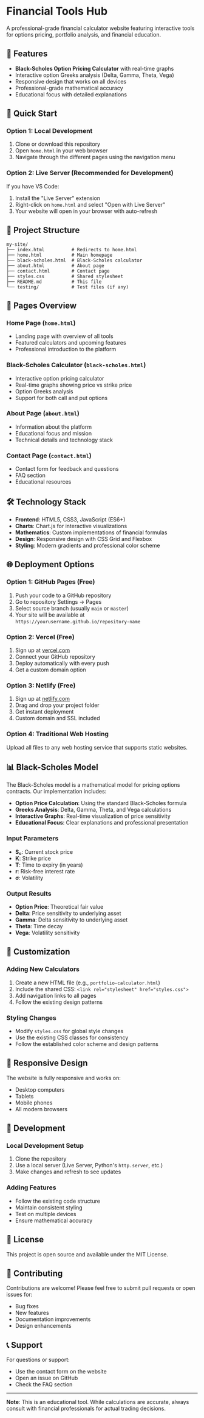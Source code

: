 # Financial Tools Hub

A professional-grade financial calculator website featuring interactive tools for options pricing, portfolio analysis, and financial education.

## 🌟 Features

- **Black-Scholes Option Pricing Calculator** with real-time graphs
- Interactive option Greeks analysis (Delta, Gamma, Theta, Vega)
- Responsive design that works on all devices
- Professional-grade mathematical accuracy
- Educational focus with detailed explanations

## 🚀 Quick Start

### Option 1: Local Development
1. Clone or download this repository
2. Open `home.html` in your web browser
3. Navigate through the different pages using the navigation menu

### Option 2: Live Server (Recommended for Development)
If you have VS Code:
1. Install the "Live Server" extension
2. Right-click on `home.html` and select "Open with Live Server"
3. Your website will open in your browser with auto-refresh

## 📁 Project Structure

```
my-site/
├── index.html          # Redirects to home.html
├── home.html           # Main homepage
├── black-scholes.html  # Black-Scholes calculator
├── about.html          # About page
├── contact.html        # Contact page
├── styles.css          # Shared stylesheet
├── README.md           # This file
└── testing/            # Test files (if any)
```

## 🎯 Pages Overview

### Home Page (`home.html`)
- Landing page with overview of all tools
- Featured calculators and upcoming features
- Professional introduction to the platform

### Black-Scholes Calculator (`black-scholes.html`)
- Interactive option pricing calculator
- Real-time graphs showing price vs strike price
- Option Greeks analysis
- Support for both call and put options

### About Page (`about.html`)
- Information about the platform
- Educational focus and mission
- Technical details and technology stack

### Contact Page (`contact.html`)
- Contact form for feedback and questions
- FAQ section
- Educational resources

## 🛠️ Technology Stack

- **Frontend**: HTML5, CSS3, JavaScript (ES6+)
- **Charts**: Chart.js for interactive visualizations
- **Mathematics**: Custom implementations of financial formulas
- **Design**: Responsive design with CSS Grid and Flexbox
- **Styling**: Modern gradients and professional color scheme

## 🌐 Deployment Options

### Option 1: GitHub Pages (Free)
1. Push your code to a GitHub repository
2. Go to repository Settings → Pages
3. Select source branch (usually `main` or `master`)
4. Your site will be available at `https://yourusername.github.io/repository-name`

### Option 2: Vercel (Free)
1. Sign up at [vercel.com](https://vercel.com)
2. Connect your GitHub repository
3. Deploy automatically with every push
4. Get a custom domain option

### Option 3: Netlify (Free)
1. Sign up at [netlify.com](https://netlify.com)
2. Drag and drop your project folder
3. Get instant deployment
4. Custom domain and SSL included

### Option 4: Traditional Web Hosting
Upload all files to any web hosting service that supports static websites.

## 📊 Black-Scholes Model

The Black-Scholes model is a mathematical model for pricing options contracts. Our implementation includes:

- **Option Price Calculation**: Using the standard Black-Scholes formula
- **Greeks Analysis**: Delta, Gamma, Theta, and Vega calculations
- **Interactive Graphs**: Real-time visualization of price sensitivity
- **Educational Focus**: Clear explanations and professional presentation

### Input Parameters
- **S₀**: Current stock price
- **K**: Strike price
- **T**: Time to expiry (in years)
- **r**: Risk-free interest rate
- **σ**: Volatility

### Output Results
- **Option Price**: Theoretical fair value
- **Delta**: Price sensitivity to underlying asset
- **Gamma**: Delta sensitivity to underlying asset
- **Theta**: Time decay
- **Vega**: Volatility sensitivity

## 🎨 Customization

### Adding New Calculators
1. Create a new HTML file (e.g., `portfolio-calculator.html`)
2. Include the shared CSS: `<link rel="stylesheet" href="styles.css">`
3. Add navigation links to all pages
4. Follow the existing design patterns

### Styling Changes
- Modify `styles.css` for global style changes
- Use the existing CSS classes for consistency
- Follow the established color scheme and design patterns

## 📱 Responsive Design

The website is fully responsive and works on:
- Desktop computers
- Tablets
- Mobile phones
- All modern browsers

## 🔧 Development

### Local Development Setup
1. Clone the repository
2. Use a local server (Live Server, Python's `http.server`, etc.)
3. Make changes and refresh to see updates

### Adding Features
- Follow the existing code structure
- Maintain consistent styling
- Test on multiple devices
- Ensure mathematical accuracy

## 📄 License

This project is open source and available under the MIT License.

## 🤝 Contributing

Contributions are welcome! Please feel free to submit pull requests or open issues for:
- Bug fixes
- New features
- Documentation improvements
- Design enhancements

## 📞 Support

For questions or support:
- Use the contact form on the website
- Open an issue on GitHub
- Check the FAQ section

---

**Note**: This is an educational tool. While calculations are accurate, always consult with financial professionals for actual trading decisions.
